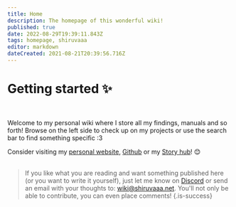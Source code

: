 ```yaml
---
title: Home
description: The homepage of this wonderful wiki!
published: true
date: 2022-08-29T19:39:11.843Z
tags: homepage, shiruvaaa
editor: markdown
dateCreated: 2021-08-21T20:39:56.716Z
---
```


# Getting started ✨
</br>

Welcome to my personal wiki where I store all my findings, manuals and so forth!
Browse on the left side to check up on my projects or use the search bar to find something specific :3

Consider visiting my [personal website](https://shiruvaaa.net/), [Github](https://github.com/silverfs) or my [Story hub](https://stories.shiruvaaa.net/)! 😊
</br>
</br>

> If you like what you are reading and want something published here (or you want to write it yourself), just let me know on [Discord](https://discordid.netlify.app/?id=296302114794373121) or send an email with your thoughts to: [wiki@shiruvaaa.net](mailto:wiki@shiruvaaa.net?subject=Wiki-Feedback). 
You'll not only be able to contribute, you can even place comments!
{.is-success}